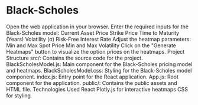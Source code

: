 # Black-Scholes
Open the web application in your browser.
Enter the required inputs for the Black-Scholes model:
Current Asset Price
Strike Price
Time to Maturity (Years)
Volatility (σ)
Risk-Free Interest Rate
Adjust the heatmap parameters:
Min and Max Spot Price
Min and Max Volatility
Click on the "Generate Heatmaps" button to visualize the option prices on the heatmaps.
Project Structure
src/: Contains the source code for the project.
BlackScholesModel.js: Main component for the Black-Scholes pricing model and heatmaps.
BlackScholesModel.css: Styling for the Black-Scholes model component.
index.js: Entry point for the React application.
App.js: Root component for the application.
public/: Contains the public assets and HTML file.
Technologies Used
React
Plotly.js for interactive heatmaps
CSS for styling
